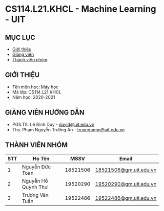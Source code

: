 # CS114.L21.KHCL - Machine Learning - UIT

## MỤC LỤC
- [Giới thiệu](#giới-thiệu)
- [Giảng viên](#giảng-viên-hướng-dẫn)
- [Thành viên nhóm](#thành-viên-nhóm)
## GIỚI THIỆU
- Tên môn học: Máy học
- Mã lớp: CS114.L21.KHCL
- Năm học: 2020-2021

## GIẢNG VIÊN HƯỚNG DẪN
- PGS.TS. Lê Đình Duy - duyld@uit.edu.vn
- Ths. Phạm Nguyễn Trường An - truonganpn@uit.edu.vn

## THÀNH VIÊN NHÓM
|STT| Họ Tên | MSSV| Email |
|--------------|-------|------|-------|
| 1 |Nguyễn Đức Toàn | 18521506 | 18521506@gm.uit.edu.vn |  |
| 2 |Nguyễn Hồ Quỳnh Thư | 19520290 |19520290@gm.uit.edu.vn | |
| 3 |Trương Văn Tuấn | 19522486 | 19522486@gm.uit.edu.vn |  |
